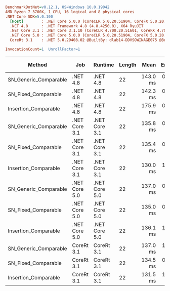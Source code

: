``` ini

BenchmarkDotNet=v0.12.1, OS=Windows 10.0.19042
AMD Ryzen 7 3700X, 1 CPU, 16 logical and 8 physical cores
.NET Core SDK=5.0.100
  [Host]        : .NET Core 5.0.0 (CoreCLR 5.0.20.51904, CoreFX 5.0.20.51904), X64 RyuJIT
  .NET 4.8      : .NET Framework 4.8 (4.8.4250.0), X64 RyuJIT
  .NET Core 3.1 : .NET Core 3.1.10 (CoreCLR 4.700.20.51601, CoreFX 4.700.20.51901), X64 RyuJIT
  .NET Core 5.0 : .NET Core 5.0.0 (CoreCLR 5.0.20.51904, CoreFX 5.0.20.51904), X64 RyuJIT
  CoreRt 3.1    : .NET 5.0.29408.02 @BuiltBy: dlab14-DDVSOWINAGE075 @Branch: master @Commit: 4ce1c21ac0d4d1a3b7f7a548214966f69ac9f199, X64 AOT

InvocationCount=1  UnrollFactor=1  

```
|                Method |           Job |       Runtime | Length |     Mean |   Error |  StdDev | Gen 0 | Gen 1 | Gen 2 | Allocated |
|---------------------- |-------------- |-------------- |------- |---------:|--------:|--------:|------:|------:|------:|----------:|
| SN_Generic_Comparable |      .NET 4.8 |      .NET 4.8 |     22 | 143.0 ms | 0.66 ms | 0.62 ms |     - |     - |     - |         - |
|   SN_Fixed_Comparable |      .NET 4.8 |      .NET 4.8 |     22 | 142.3 ms | 0.51 ms | 0.45 ms |     - |     - |     - |         - |
|  Insertion_Comparable |      .NET 4.8 |      .NET 4.8 |     22 | 175.9 ms | 0.42 ms | 0.37 ms |     - |     - |     - |         - |
| SN_Generic_Comparable | .NET Core 3.1 | .NET Core 3.1 |     22 | 135.8 ms | 0.25 ms | 0.23 ms |     - |     - |     - |         - |
|   SN_Fixed_Comparable | .NET Core 3.1 | .NET Core 3.1 |     22 | 135.4 ms | 0.29 ms | 0.26 ms |     - |     - |     - |         - |
|  Insertion_Comparable | .NET Core 3.1 | .NET Core 3.1 |     22 | 130.0 ms | 1.59 ms | 1.48 ms |     - |     - |     - |         - |
| SN_Generic_Comparable | .NET Core 5.0 | .NET Core 5.0 |     22 | 137.0 ms | 0.29 ms | 0.25 ms |     - |     - |     - |         - |
|   SN_Fixed_Comparable | .NET Core 5.0 | .NET Core 5.0 |     22 | 135.0 ms | 0.39 ms | 0.34 ms |     - |     - |     - |         - |
|  Insertion_Comparable | .NET Core 5.0 | .NET Core 5.0 |     22 | 136.1 ms | 1.84 ms | 1.63 ms |     - |     - |     - |         - |
| SN_Generic_Comparable |    CoreRt 3.1 |    CoreRt 3.1 |     22 | 137.0 ms | 1.31 ms | 1.23 ms |     - |     - |     - |         - |
|   SN_Fixed_Comparable |    CoreRt 3.1 |    CoreRt 3.1 |     22 | 134.5 ms | 0.23 ms | 0.21 ms |     - |     - |     - |         - |
|  Insertion_Comparable |    CoreRt 3.1 |    CoreRt 3.1 |     22 | 131.5 ms | 1.21 ms | 1.01 ms |     - |     - |     - |         - |
